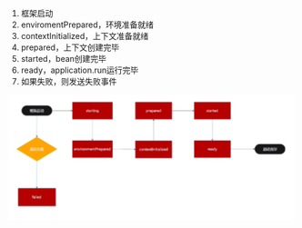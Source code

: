 1. 框架启动
2. enviromentPrepared，环境准备就绪
3. contextInitialized，上下文准备就绪
4. prepared，上下文创建完毕
5. started，bean创建完毕
6. ready，application.run运行完毕
7. 如果失败，则发送失败事件

![image-20200304130004777](../images/SpringBoot%E4%BA%8B%E4%BB%B6.assets/image-20200304130004777.png)

